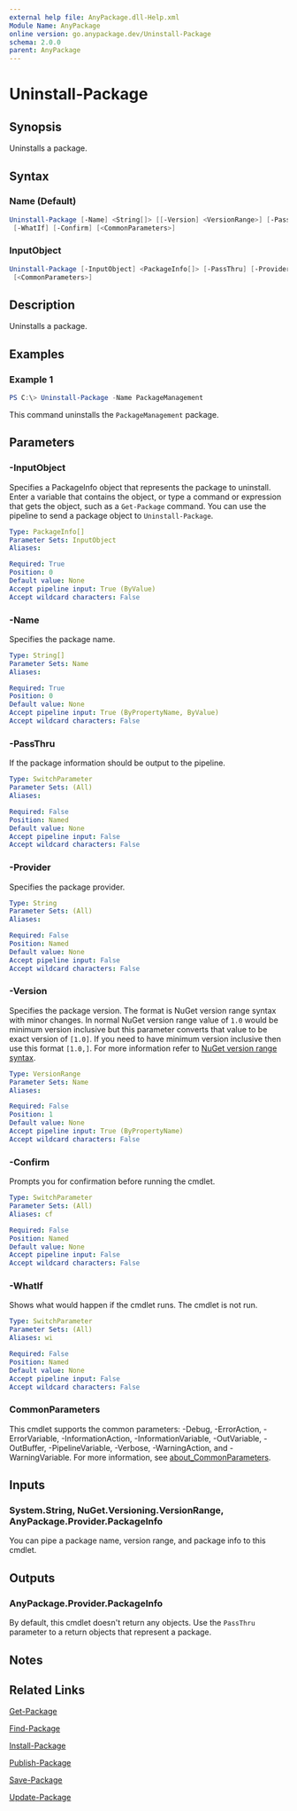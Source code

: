 ```yaml
---
external help file: AnyPackage.dll-Help.xml
Module Name: AnyPackage
online version: go.anypackage.dev/Uninstall-Package
schema: 2.0.0
parent: AnyPackage
---
```


# Uninstall-Package

## Synopsis

Uninstalls a package.

## Syntax

### Name (Default)

```powershell
Uninstall-Package [-Name] <String[]> [[-Version] <VersionRange>] [-PassThru] [-Provider <String>]
 [-WhatIf] [-Confirm] [<CommonParameters>]
```

### InputObject

```powershell
Uninstall-Package [-InputObject] <PackageInfo[]> [-PassThru] [-Provider <String>] [-WhatIf] [-Confirm]
 [<CommonParameters>]
```

## Description

Uninstalls a package.

## Examples

### Example 1

```powershell
PS C:\> Uninstall-Package -Name PackageManagement
```

This command uninstalls the `PackageManagement` package.

## Parameters

### -InputObject

Specifies a PackageInfo object that represents the package to uninstall.
Enter a variable that contains the object, or type a command or expression that gets the object, such as a `Get-Package` command.
You can use the pipeline to send a package object to `Uninstall-Package`.

```yaml
Type: PackageInfo[]
Parameter Sets: InputObject
Aliases:

Required: True
Position: 0
Default value: None
Accept pipeline input: True (ByValue)
Accept wildcard characters: False
```

### -Name

Specifies the package name.

```yaml
Type: String[]
Parameter Sets: Name
Aliases:

Required: True
Position: 0
Default value: None
Accept pipeline input: True (ByPropertyName, ByValue)
Accept wildcard characters: False
```

### -PassThru

If the package information should be output to the pipeline.

```yaml
Type: SwitchParameter
Parameter Sets: (All)
Aliases:

Required: False
Position: Named
Default value: None
Accept pipeline input: False
Accept wildcard characters: False
```

### -Provider

Specifies the package provider.

```yaml
Type: String
Parameter Sets: (All)
Aliases:

Required: False
Position: Named
Default value: None
Accept pipeline input: False
Accept wildcard characters: False
```

### -Version

Specifies the package version.
The format is NuGet version range syntax with minor changes.
In normal NuGet version range value of `1.0` would be minimum version inclusive but this parameter converts that value to be exact version of `[1.0]`.
If you need to have minimum version inclusive then use this format `[1.0,]`.
For more information refer to [NuGet version range syntax](https://learn.microsoft.com/en-us/nuget/concepts/package-versioning#version-ranges).

```yaml
Type: VersionRange
Parameter Sets: Name
Aliases:

Required: False
Position: 1
Default value: None
Accept pipeline input: True (ByPropertyName)
Accept wildcard characters: False
```

### -Confirm

Prompts you for confirmation before running the cmdlet.

```yaml
Type: SwitchParameter
Parameter Sets: (All)
Aliases: cf

Required: False
Position: Named
Default value: None
Accept pipeline input: False
Accept wildcard characters: False
```

### -WhatIf

Shows what would happen if the cmdlet runs.
The cmdlet is not run.

```yaml
Type: SwitchParameter
Parameter Sets: (All)
Aliases: wi

Required: False
Position: Named
Default value: None
Accept pipeline input: False
Accept wildcard characters: False
```

### CommonParameters

This cmdlet supports the common parameters: -Debug, -ErrorAction, -ErrorVariable, -InformationAction, -InformationVariable, -OutVariable, -OutBuffer, -PipelineVariable, -Verbose, -WarningAction, and -WarningVariable. For more information, see [about_CommonParameters](http://go.microsoft.com/fwlink/?LinkID=113216).

## Inputs

### System.String, NuGet.Versioning.VersionRange, AnyPackage.Provider.PackageInfo

You can pipe a package name, version range, and package info to this cmdlet.

## Outputs

### AnyPackage.Provider.PackageInfo

By default, this cmdlet doesn't return any objects. Use the `PassThru` parameter to a return objects that represent a package.

## Notes

## Related Links

[Get-Package](Get-Package.md)

[Find-Package](Find-Package.md)

[Install-Package](Install-Package.md)

[Publish-Package](Publish-Package.md)

[Save-Package](Save-Package.md)

[Update-Package](Update-Package.md)
